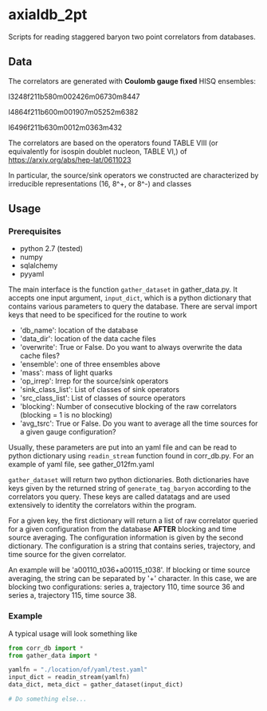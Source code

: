 # axialdb_2pt
Scripts for reading staggered baryon two point correlators from databases. 


## Data
The correlators are generated with __Coulomb gauge fixed__ HISQ ensembles:

l3248f211b580m002426m06730m8447

l4864f211b600m001907m05252m6382

l6496f211b630m0012m0363m432

The correlators are based on the operators found TABLE VIII (or equivalently for isospin doublet nucleon, TABLE VI,) of https://arxiv.org/abs/hep-lat/0611023

In particular, the source/sink operators we constructed are characterized by irreducible representations (16, 8^+, or 8^-) and classes

## Usage

### Prerequisites 
- python 2.7 (tested)
- numpy
- sqlalchemy
- pyyaml

The main interface is the function `gather_dataset` in gather_data.py. It accepts one input argument, `input_dict`, which is a python dictionary that contains various parameters to query the database. There are serval import keys that need to be specificed for the routine to work

- 'db_name': location of the database
- 'data_dir': location of the data cache files
- 'overwrite': True or False. Do you want to always overwrite the data cache files?
- 'ensemble':  one of three ensembles above 
- 'mass': mass of light quarks
- 'op_irrep': Irrep for the source/sink operators
- 'sink_class_list': List of classes of sink operators 
- 'src_class_list': List of classes of source operators
- 'blocking': Number of consecutive blocking of the raw correlators (blocking = 1 is no blocking)
- 'avg_tsrc': True or False. Do you want to average all the time sources for a given gauge configuration?

Usually, these parameters are put into an yaml file and can be read to python dictionary using `readin_stream` function found in corr_db.py. For an example of yaml file, see gather_012fm.yaml

`gather_dataset` will return two python dictionaries. Both dictionaries have keys given by the returned string of `generate_tag_baryon` according to the correlators you query. These keys are called datatags and are used extensively to identity the correlators within the program. 

For a given key, the first dictionary will return a list of raw correlator queried for a given configuration from the database __AFTER__ blocking and time source averaging. The configuration information is given by the second dictionary. The configuration is a string that contains series, trajectory, and time source for the given correlator. 

An example will be 'a00110_t036+a00115_t038'. If blocking or time source averaging, the string can be separated by '+' character. In this case, we are blocking two configurations: series a, trajectory 110, time source 36 and series a, trajectory 115, time source 38. 

### Example
A typical usage will look something like

```python
from corr_db import *
from gather_data import *

yamlfn = "./location/of/yaml/test.yaml" 
input_dict = readin_stream(yamlfn) 
data_dict, meta_dict = gather_dataset(input_dict) 

# Do something else...
```
